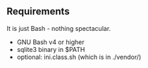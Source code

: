 ## Requirements

It is just Bash - nothing spectacular.

* GNU Bash v4 or higher
* sqlite3 binary in $PATH
* optional: ini.class.sh (which is in ./vendor/)
